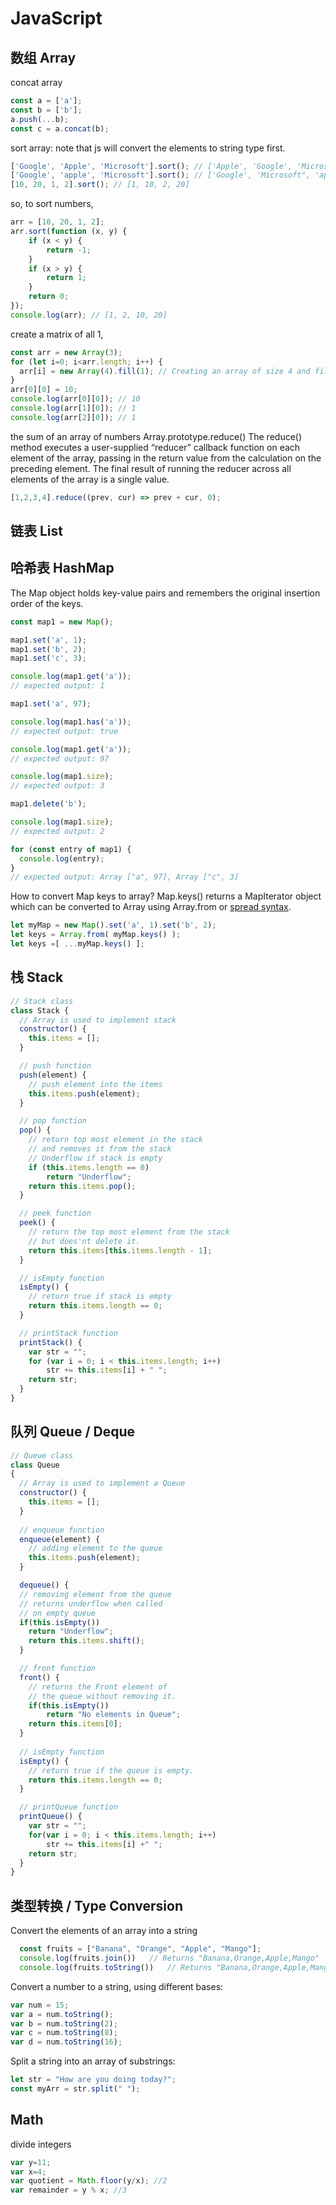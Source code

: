 # JavaScript

## 数组 Array
concat array
```js
const a = ['a'];
const b = ['b'];
a.push(...b);
const c = a.concat(b);
```
sort array: note that js will convert the elements to string type first.
```js
['Google', 'Apple', 'Microsoft'].sort(); // ['Apple', 'Google', 'Microsoft'];
['Google', 'apple', 'Microsoft'].sort(); // ['Google', 'Microsoft", 'apple']
[10, 20, 1, 2].sort(); // [1, 10, 2, 20]
```
so, to sort numbers,
```js
arr = [10, 20, 1, 2];
arr.sort(function (x, y) {
    if (x < y) {
        return -1;
    }
    if (x > y) {
        return 1;
    }
    return 0;
});
console.log(arr); // [1, 2, 10, 20]
```
create a matrix of all 1,
```js
const arr = new Array(3);
for (let i=0; i<arr.length; i++) {
  arr[i] = new Array(4).fill(1); // Creating an array of size 4 and filled of 1
}
arr[0][0] = 10;
console.log(arr[0][0]); // 10
console.log(arr[1][0]); // 1
console.log(arr[2][0]); // 1
```
the sum of an array of numbers
Array.prototype.reduce()
The reduce() method executes a user-supplied “reducer” callback function on each element of the array, passing in the return value from the calculation on the preceding element. The final result of running the reducer across all elements of the array is a single value.
```js
[1,2,3,4].reduce((prev, cur) => prev + cur, 0);
```


## 链表 List

## 哈希表 HashMap
The Map object holds key-value pairs and remembers the original insertion order of the keys.
```js
const map1 = new Map();

map1.set('a', 1);
map1.set('b', 2);
map1.set('c', 3);

console.log(map1.get('a'));
// expected output: 1

map1.set('a', 97);

console.log(map1.has('a'));
// expected output: true

console.log(map1.get('a'));
// expected output: 97

console.log(map1.size);
// expected output: 3

map1.delete('b');

console.log(map1.size);
// expected output: 2

for (const entry of map1) {
  console.log(entry);
}
// expected output: Array ["a", 97], Array ["c", 3]
```
How to convert Map keys to array?
Map.keys() returns a MapIterator object which can be converted to Array using Array.from or [spread syntax](https://developer.mozilla.org/en-US/docs/Web/JavaScript/Reference/Operators/Spread_syntax).
```js
let myMap = new Map().set('a', 1).set('b', 2);
let keys = Array.from( myMap.keys() );
let keys =[ ...myMap.keys() ];
```

## 栈 Stack
```js
// Stack class
class Stack {
  // Array is used to implement stack
  constructor() {
    this.items = [];
  }

  // push function
  push(element) {
    // push element into the items
    this.items.push(element);
  }

  // pop function
  pop() {
    // return top most element in the stack
    // and removes it from the stack
    // Underflow if stack is empty
    if (this.items.length == 0)
        return "Underflow";
    return this.items.pop();
  }

  // peek function
  peek() {
    // return the top most element from the stack
    // but does'nt delete it.
    return this.items[this.items.length - 1];
  }

  // isEmpty function
  isEmpty() {
    // return true if stack is empty
    return this.items.length == 0;
  }

  // printStack function
  printStack() {
    var str = "";
    for (var i = 0; i < this.items.length; i++)
        str += this.items[i] + " ";
    return str;
  }
}
```
## 队列 Queue / Deque
```js
// Queue class
class Queue
{
  // Array is used to implement a Queue
  constructor() {
    this.items = [];
  }
                
  // enqueue function
  enqueue(element) {    
    // adding element to the queue
    this.items.push(element);
  }

  dequeue() {
  // removing element from the queue
  // returns underflow when called 
  // on empty queue
  if(this.isEmpty())
    return "Underflow";
    return this.items.shift();
  }

  // front function
  front() {
    // returns the Front element of 
    // the queue without removing it.
    if(this.isEmpty())
        return "No elements in Queue";
    return this.items[0];
  }
  
  // isEmpty function
  isEmpty() {
    // return true if the queue is empty.
    return this.items.length == 0;
  }

  // printQueue function
  printQueue() {
    var str = "";
    for(var i = 0; i < this.items.length; i++)
        str += this.items[i] +" ";
    return str;
  }
}
```

## 类型转换 / Type Conversion
Convert the elements of an array into a string
```js
  const fruits = ["Banana", "Orange", "Apple", "Mango"];
  console.log(fruits.join())   // Returns "Banana,Orange,Apple,Mango"
  console.log(fruits.toString())   // Returns "Banana,Orange,Apple,Mango"
```
Convert a number to a string, using different bases:
```js
var num = 15;
var a = num.toString();
var b = num.toString(2);
var c = num.toString(8);
var d = num.toString(16);
```
Split a string into an array of substrings:
```js
let str = "How are you doing today?";
const myArr = str.split(" ");
```

## Math
divide integers
```js
var y=11;
var x=4;
var quotient = Math.floor(y/x); //2
var remainder = y % x; //3
```